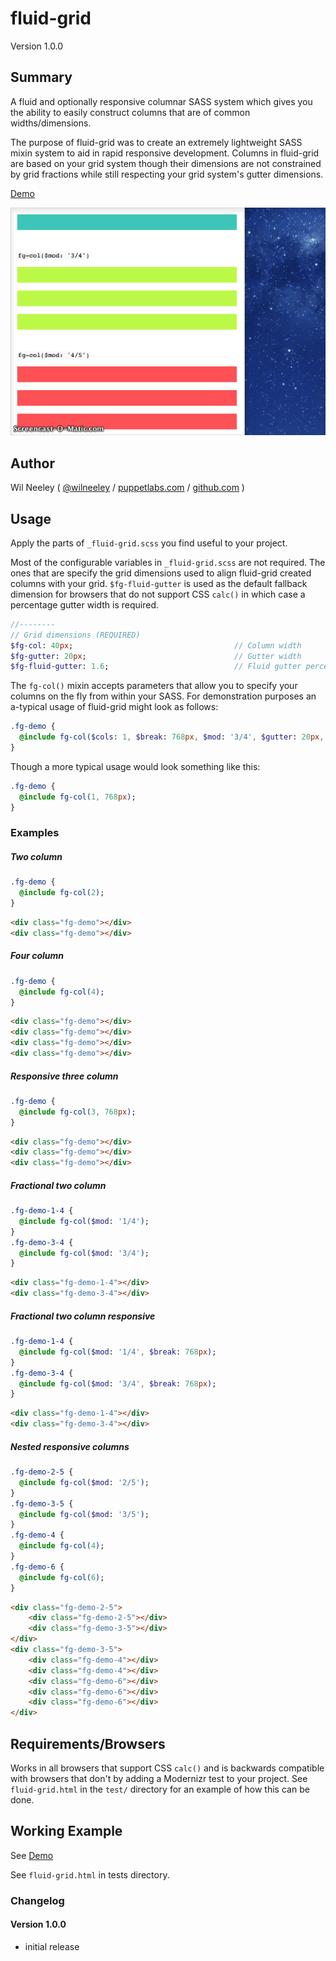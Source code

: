 # fluid-grid

Version 1.0.0

## Summary

A fluid and optionally responsive columnar SASS system which gives you the ability to easily construct columns that are 
of common widths/dimensions.

The purpose of fluid-grid was to create an extremely lightweight SASS mixin system to aid in rapid responsive development. 
Columns in fluid-grid are based on your grid system though their dimensions are not constrained by grid fractions while 
still respecting your grid system's gutter dimensions.

[Demo](http://boilerjs.com/misc/fluid-grid/)

![Responsive Columns](https://raw.githubusercontent.com/Xaxis/fluid-grid/master/test/fluid-grid-example-2.gif)

## Author

Wil Neeley ( [@wilneeley](http://twitter.com/wilneeley) / [puppetlabs.com](http://www.puppetlabs.com) / [github.com](https://github.com/Xaxis) )

## Usage

Apply the parts of `_fluid-grid.scss` you find useful to your project.

Most of the configurable variables in `_fluid-grid.scss` are not required. The ones that are specify the grid dimensions
used to align fluid-grid created columns with your grid. `$fg-fluid-gutter` is used as the default fallback dimension for
browsers that do not support CSS `calc()` in which case a percentage gutter width is required.

```sass
//--------
// Grid dimensions (REQUIRED)
$fg-col: 40px;                                    // Column width
$fg-gutter: 20px;                                 // Gutter width
$fg-fluid-gutter: 1.6;                            // Fluid gutter percentage
```

The `fg-col()` mixin accepts parameters that allow you to specify your columns on the fly from within your SASS. For demonstration
purposes an a-typical usage of fluid-grid might look as follows:

```sass
.fg-demo {
  @include fg-col($cols: 1, $break: 768px, $mod: '3/4', $gutter: 20px, $fluid-gutter: 1.6);
}
```
Though a more typical usage would look something like this:

```sass
.fg-demo {
  @include fg-col(1, 768px);
}
```

### Examples

##### Two column

```sass
.fg-demo {
  @include fg-col(2);
}
```

```html
<div class="fg-demo"></div>
<div class="fg-demo"></div>
```

##### Four column 

```sass
.fg-demo {
  @include fg-col(4);
}
```

```html
<div class="fg-demo"></div>
<div class="fg-demo"></div>
<div class="fg-demo"></div>
<div class="fg-demo"></div>
```

##### Responsive three column

```sass
.fg-demo {
  @include fg-col(3, 768px);
}
```

```html
<div class="fg-demo"></div>
<div class="fg-demo"></div>
<div class="fg-demo"></div>
```

##### Fractional two column

```sass
.fg-demo-1-4 {
  @include fg-col($mod: '1/4');
}
.fg-demo-3-4 {
  @include fg-col($mod: '3/4');
}
```

```html
<div class="fg-demo-1-4"></div>
<div class="fg-demo-3-4"></div>
```

##### Fractional two column responsive

```sass
.fg-demo-1-4 {
  @include fg-col($mod: '1/4', $break: 768px);
}
.fg-demo-3-4 {
  @include fg-col($mod: '3/4', $break: 768px);
}
```

```html
<div class="fg-demo-1-4"></div>
<div class="fg-demo-3-4"></div>
```

##### Nested responsive columns

```sass
.fg-demo-2-5 {
  @include fg-col($mod: '2/5');
}
.fg-demo-3-5 {
  @include fg-col($mod: '3/5');
}
.fg-demo-4 {
  @include fg-col(4);
}
.fg-demo-6 {
  @include fg-col(6);
}
```

```html
<div class="fg-demo-2-5">
    <div class="fg-demo-2-5"></div>
    <div class="fg-demo-3-5"></div>
</div>
<div class="fg-demo-3-5">
    <div class="fg-demo-4"></div>
    <div class="fg-demo-4"></div>
    <div class="fg-demo-6"></div>
    <div class="fg-demo-6"></div>
    <div class="fg-demo-6"></div>
</div>
```

## Requirements/Browsers

Works in all browsers that support CSS `calc()` and is backwards compatible with browsers that don't by adding a Modernizr
test to your project. See `fluid-grid.html` in the `test/` directory for an example of how this can be done.

## Working Example

See [Demo](http://boilerjs.com/misc/fluid-grid/)

See `fluid-grid.html` in tests directory.

### Changelog

#### Version 1.0.0

* initial release
